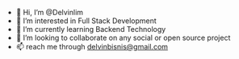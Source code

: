 - 👋 Hi, I’m @Delvinlim
- 👀 I’m interested in Full Stack Development
- 🌱 I’m currently learning Backend Technology
- 💞️ I’m looking to collaborate on any social or open source project
- 📫 reach me through delvinbisnis@gmail.com
